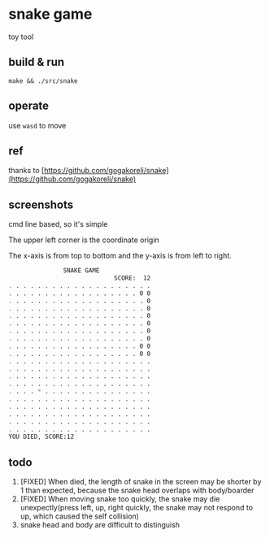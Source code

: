 # snake game
toy tool

## build & run
`make && ./src/snake`

## operate
use `wasd` to move

## ref

thanks to [https://github.com/gogakoreli/snake](https://github.com/gogakoreli/snake)

## screenshots
cmd line based, so it's simple

The upper left corner is the coordinate origin

The x-axis is from top to bottom and the y-axis is from left to right.

```bash
               SNAKE GAME
                             SCORE:  12
. . . . . . . . . . . . . . . . . . . .
. . . . . . . . . . . . . . . . . . 0 0 
. . . . . . . . . . . . . . . . . . . 0 
. . . . . . . . . . . . . . . . . . . 0 
. . . . . . . . . . . . . . . . . . . 0 
. . . . . . . . . . . . . . . . . . . 0 
. . . . . . . . . . . . . . . . . . . 0 
. . . . . . . . . . . . . . . . . . . 0 
. . . . . . . . . . . . . . . . . . 0 0 
. . . . . . . . . . . . . . . . . . 0 0 
. . . . . . . . . . . . . . . . . . . . 
. . . . . . . . . . . . . . . . . . . . 
. . . . . . . . . . . . . . . . . . . . 
. . . . . . . . . . . . . . . . . . . . 
. . . . * . . . . . . . . . . . . . . . 
. . . . . . . . . . . . . . . . . . . . 
. . . . . . . . . . . . . . . . . . . . 
. . . . . . . . . . . . . . . . . . . . 
. . . . . . . . . . . . . . . . . . . . 
. . . . . . . . . . . . . . . . . . . . 
YOU DIED, SCORE:12
```


## todo
1. [FIXED] When died, the length of snake in the screen may be shorter by 1 than expected, because the snake head overlaps with body/boarder
2. [FIXED] When moving snake too quickly, the snake may die unexpectly(press left, up, right quickly, the snake may not respond to up, which caused the self collision)
3. snake head and body are difficult to distinguish


